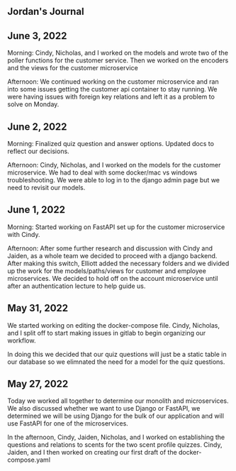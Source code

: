 ## Jordan's Journal



## June 3, 2022
Morning: Cindy, Nicholas, and I worked on the models and wrote two of the poller functions for the customer service. Then we worked on the encoders and the views for the customer microservice

Afternoon: We continued working on the customer microservice and ran into some issues getting the customer api container to stay running. We were having issues with foreign key relations and left it as a problem to solve on Monday.

## June 2, 2022
Morning: Finalized quiz question and answer options. Updated docs to reflect our decisions. 

Afternoon: Cindy, Nicholas, and I worked on the models for the customer microservice. We had to deal with some docker/mac vs windows troubleshooting. We were able to log in to the django admin page but we need to revisit our models. 

## June 1, 2022
Morning: Started working on FastAPI set up for the customer microservice with Cindy. 

Afternoon: After some further research and discussion with Cindy and Jaiden, as a whole team we decided to proceed with a django backend. After making this switch, Elliott added the necessary folders and we divided up the work for the models/paths/views for customer and employee microservices. We decided to hold off on the account microservice until after an authentication lecture to help guide us. 

## May 31, 2022
We started working on editing the docker-compose file. Cindy, Nicholas, and I split off to start making issues in gitlab to begin organizing our workflow. 

In doing this we decided that our quiz questions will just be a static table in our database so we elimnated the need for a model for the quiz questions.

## May 27, 2022

Today we worked all together to determine our monolith and microservices. We also discussed whether we want to use Django or FastAPI, we determined we will be using Django for the bulk of our application and will use FastAPI for one of the microservices.

In the afternoon, Cindy, Jaiden, Nicholas, and I worked on establishing the questions and relations to scents for the two scent profile quizzes. Cindy, Jaiden, and I then worked on creating our first draft of the docker-compose.yaml 